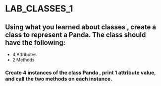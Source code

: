 # LAB_CLASSES_1


## Using what you learned about classes , create a class to represent a Panda. The class should have the following:
- 4 Attributes
- 2 Methods


### Create 4 instances of the class Panda , print 1 attribute value,  and call the two methods on each instance. 
